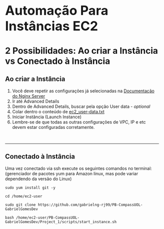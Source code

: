 <h1 style="font-size:42px">Automação Para Instâncias EC2</h1>

# 2 Possibilidades: Ao criar a Instância vs Conectado à Instância

## Ao criar a Instância
1. Você deve repetir as configurações já selecionadas na [Documentação do Nginx Server](./nginx-server.md)
2. Ir até Advanced Details
3. Dentro de Advanced Details, buscar pela opção User data - *optional*
4. Colar dentro o conteúdo de [ec2_user-data.txt](../scripts/ec2_user-data.txt)
5. Iniciar Instância (Launch Instance)
6. Lembre-se de que todas as outras configurações de VPC, IP e etc devem estar configuradas corretamente.

<br>

---

## Conectado à Instância
Uma vez conectado via ssh execute os seguintes comandos no terminal: (gerenciador de pacotes yum para Amazon linux, mas pode variar dependendo da versão do Linux)
```
sudo yum install git -y
```

```
cd /home/ec2-user
```

```
sudo git clone https://github.com/gabrielng-rj99/PB-CompassUOL-GabrielGomesDev
```

```
bash /home/ec2-user/PB-CompassUOL-GabrielGomesDev/Project_1/scripts/start_instance.sh
```